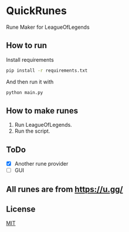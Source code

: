 # QuickRunes

Rune Maker for LeagueOfLegends

## How to run

Install requirements

```bash
pip install -r requirements.txt
```

And then run it with

```bash
python main.py
```

## How to make runes

1. Run LeagueOfLegends.
2. Run the script.

## ToDo
- [x] Another rune provider
- [ ] GUI

## All runes are from https://u.gg/

## License
[MIT](https://choosealicense.com/licenses/mit/)
